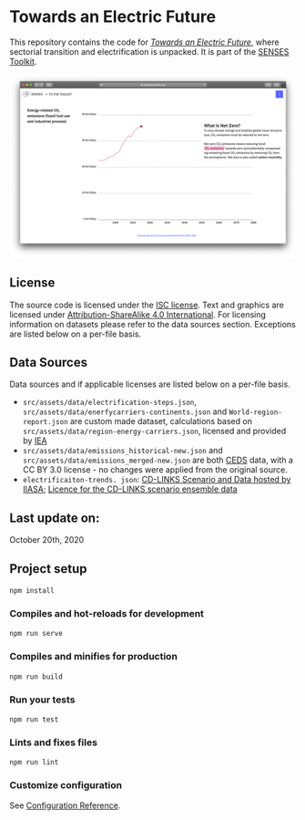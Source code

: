 # Towards an Electric Future
This repository contains the code for [*Towards an Electric Future*](https://dev.climatescenarios.org/sector-transition/), where sectorial transition and electrification is unpacked. It is part of the [SENSES Toolkit](https://climatescenarios.org/).

![screenshot of the module](./module.png)

## License

The source code is licensed under the [ISC license](LICENSE.md). Text and graphics are licensed under [Attribution-ShareAlike 4.0 International](https://creativecommons.org/licenses/by-sa/4.0/). For licensing information on datasets please refer to the data sources section. Exceptions are listed below on a per-file basis.

## Data Sources

Data sources and if applicable licenses are listed below on a per-file basis.

- `src/assets/data/electrification-steps.json`, `src/assets/data/enerfycarriers-continents.json` and `World-region-report.json` are custom made dataset, calculations based on `src/assets/data/region-energy-carriers.json`, licensed and provided by [IEA](https://www.iea.org/)
- `src/assets/data/emissions_historical-new.json` and `src/assets/data/emissions_merged-new.json` are both [CEDS](https://gmd.copernicus.org/articles/11/369/2018/) data, with a CC BY 3.0 license - no changes were applied from the original source.
- `electrificaiton-trends. json`: [CD-LINKS Scenario and Data hosted by IIASA]( https://data.ene.iiasa.ac.at/cd-links/); [Licence for the CD-LINKS scenario ensemble data](https://data.ene.iiasa.ac.at/cd-links/#/license)

## Last update on:
October 20th, 2020

## Project setup
```
npm install
```

### Compiles and hot-reloads for development
```
npm run serve
```

### Compiles and minifies for production
```
npm run build
```

### Run your tests
```
npm run test
```

### Lints and fixes files
```
npm run lint
```

### Customize configuration
See [Configuration Reference](https://cli.vuejs.org/config/).
